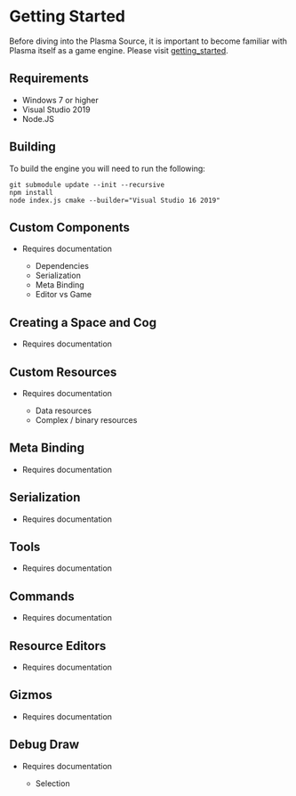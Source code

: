 # Getting Started

Before diving into the Plasma Source, it is important to become familiar with Plasma itself as a game engine. Please visit [getting_started](https://plasmaengine.github.io/PlasmaDocs/Plasma1/C++getting_started.md).

Requirements
------------
- Windows 7 or higher
- Visual Studio 2019
- Node.JS

Building
--------

To build the engine you will need to run the following:

```
git submodule update --init --recursive
npm install
node index.js cmake --builder="Visual Studio 16 2019"
```

Custom Components
-----------------
- Requires documentation

  - Dependencies
  - Serialization
  - Meta Binding
  - Editor vs Game

Creating a Space and Cog
------------------------
- Requires documentation

Custom Resources
----------------
- Requires documentation

  - Data resources
  - Complex / binary resources

Meta Binding
------------
- Requires documentation

Serialization
-------------
- Requires documentation

Tools
-----
- Requires documentation

Commands
--------
- Requires documentation

Resource Editors
----------------
- Requires documentation

Gizmos
------
- Requires documentation

Debug Draw
----------
- Requires documentation

  - Selection

 

 